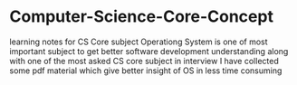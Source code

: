 # Computer-Science-Core-Concept
learning notes for CS Core subject
Operationg System is one of most important subject to get better software development understanding along with one of the most asked CS core subject in interview
I have collected some pdf material which give better insight of OS in less time consuming

